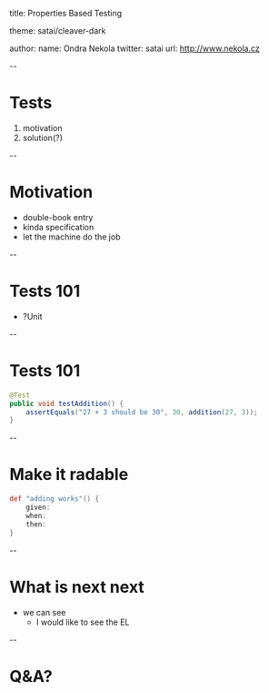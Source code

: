 title: Properties Based Testing

theme: satai/cleaver-dark

author:
  name: Ondra Nekola
  twitter: satai
  url: http://www.nekola.cz

--

# Tests

1. motivation
1. solution(?)

--

# Motivation

* double-book entry
* kinda specification
* let the machine do the job

--

# Tests 101

* ?Unit

--

# Tests 101

```java
@Test
public void testAddition() {
    assertEquals("27 + 3 should be 30", 30, addition(27, 3));
}
```

--

# Make it radable

```groovy
def "adding works"() {
    given:
    when:
    then:
}
```

--

# What is next next

* we can see
  * I would like to see the EL

--

# Q&A?
